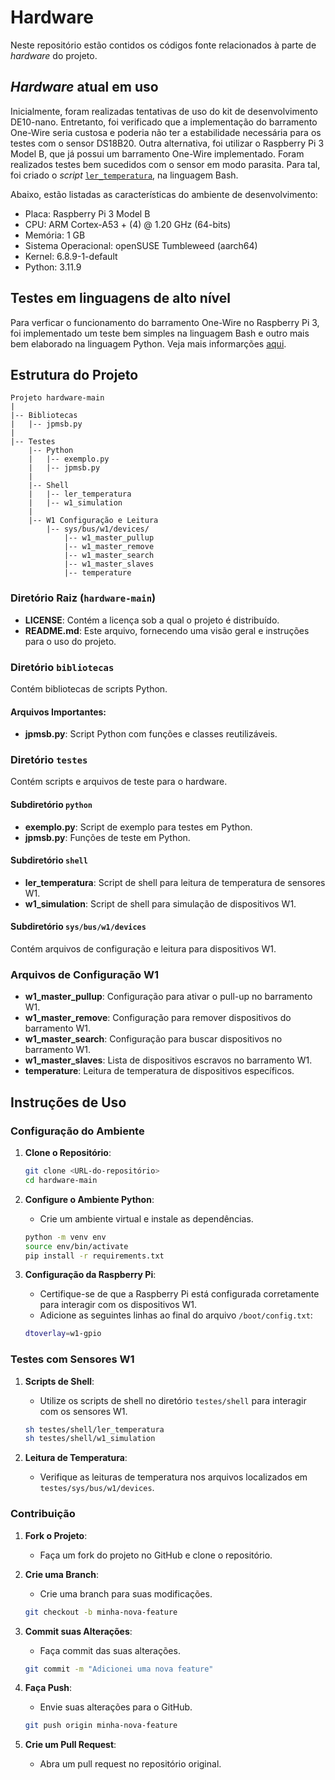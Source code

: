 # Hardware

Neste repositório estão contidos os códigos fonte relacionados à parte de *hardware* do projeto.

## *Hardware* atual em uso

Inicialmente, foram realizadas tentativas de uso do kit de desenvolvimento DE10-nano. Entretanto, foi verificado que a implementação do barramento One-Wire seria custosa e poderia não ter a estabilidade necessária para os testes com o sensor DS18B20. Outra alternativa, foi utilizar o Raspberry Pi 3 Model B, que já possui um barramento One-Wire implementado. Foram realizados testes bem sucedidos com o sensor em modo parasita. Para tal, foi criado o *script* [`ler_temperatura`](testes/ler_temperatura), na linguagem Bash.

Abaixo, estão listadas as características do ambiente de desenvolvimento:

- Placa: Raspberry Pi 3 Model B
- CPU: ARM Cortex-A53 + (4) @ 1.20 GHz (64-bits)
- Memória: 1 GB
- Sistema Operacional: openSUSE Tumbleweed (aarch64)
- Kernel: 6.8.9-1-default
- Python: 3.11.9

## Testes em linguagens de alto nível

Para verficar o funcionamento do barramento One-Wire no Raspberry Pi 3, foi implementado um teste bem simples na linguagem Bash e outro mais bem elaborado na linguagem Python. Veja mais informarções [aqui](testes/README.md).


## Estrutura do Projeto

```plaintext
Projeto hardware-main
|
|-- Bibliotecas
|   |-- jpmsb.py
|
|-- Testes
    |-- Python
    |   |-- exemplo.py
    |   |-- jpmsb.py
    |
    |-- Shell
    |   |-- ler_temperatura
    |   |-- w1_simulation
    |
    |-- W1 Configuração e Leitura
        |-- sys/bus/w1/devices/
            |-- w1_master_pullup
            |-- w1_master_remove
            |-- w1_master_search
            |-- w1_master_slaves
            |-- temperature
```

### Diretório Raiz (`hardware-main`)
- **LICENSE**: Contém a licença sob a qual o projeto é distribuído.
- **README.md**: Este arquivo, fornecendo uma visão geral e instruções para o uso do projeto.

### Diretório `bibliotecas`
Contém bibliotecas de scripts Python.

#### Arquivos Importantes:
- **jpmsb.py**: Script Python com funções e classes reutilizáveis.

### Diretório `testes`
Contém scripts e arquivos de teste para o hardware.

#### Subdiretório `python`
- **exemplo.py**: Script de exemplo para testes em Python.
- **jpmsb.py**: Funções de teste em Python.

#### Subdiretório `shell`
- **ler_temperatura**: Script de shell para leitura de temperatura de sensores W1.
- **w1_simulation**: Script de shell para simulação de dispositivos W1.

#### Subdiretório `sys/bus/w1/devices`
Contém arquivos de configuração e leitura para dispositivos W1.

### Arquivos de Configuração W1
- **w1_master_pullup**: Configuração para ativar o pull-up no barramento W1.
- **w1_master_remove**: Configuração para remover dispositivos do barramento W1.
- **w1_master_search**: Configuração para buscar dispositivos no barramento W1.
- **w1_master_slaves**: Lista de dispositivos escravos no barramento W1.
- **temperature**: Leitura de temperatura de dispositivos específicos.

## Instruções de Uso

### Configuração do Ambiente

1. **Clone o Repositório**:
   ```bash
   git clone <URL-do-repositório>
   cd hardware-main
   ```

2. **Configure o Ambiente Python**:
   - Crie um ambiente virtual e instale as dependências.
   ```bash
   python -m venv env
   source env/bin/activate
   pip install -r requirements.txt
   ```

3. **Configuração da Raspberry Pi**:
   - Certifique-se de que a Raspberry Pi está configurada corretamente para interagir com os dispositivos W1. 
   - Adicione as seguintes linhas ao final do arquivo `/boot/config.txt`:
   ```bash
   dtoverlay=w1-gpio
   ```

### Testes com Sensores W1

1. **Scripts de Shell**:
   - Utilize os scripts de shell no diretório `testes/shell` para interagir com os sensores W1.
   ```bash
   sh testes/shell/ler_temperatura
   sh testes/shell/w1_simulation
   ```

2. **Leitura de Temperatura**:
   - Verifique as leituras de temperatura nos arquivos localizados em `testes/sys/bus/w1/devices`.

### Contribuição

1. **Fork o Projeto**:
   - Faça um fork do projeto no GitHub e clone o repositório.

2. **Crie uma Branch**:
   - Crie uma branch para suas modificações.
   ```bash
   git checkout -b minha-nova-feature
   ```

3. **Commit suas Alterações**:
   - Faça commit das suas alterações.
   ```bash
   git commit -m "Adicionei uma nova feature"
   ```

4. **Faça Push**:
   - Envie suas alterações para o GitHub.
   ```bash
   git push origin minha-nova-feature
   ```

5. **Crie um Pull Request**:
   - Abra um pull request no repositório original.


